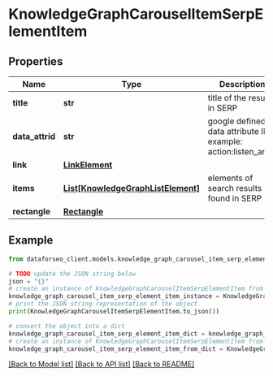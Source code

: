 # KnowledgeGraphCarouselItemSerpElementItem


## Properties

Name | Type | Description | Notes
------------ | ------------- | ------------- | -------------
**title** | **str** | title of the result in SERP | [optional] 
**data_attrid** | **str** | google defined data attribute ID example: action:listen_artist | [optional] 
**link** | [**LinkElement**](LinkElement.md) |  | [optional] 
**items** | [**List[KnowledgeGraphListElement]**](KnowledgeGraphListElement.md) | elements of search results found in SERP | [optional] 
**rectangle** | [**Rectangle**](Rectangle.md) |  | [optional] 

## Example

```python
from dataforseo_client.models.knowledge_graph_carousel_item_serp_element_item import KnowledgeGraphCarouselItemSerpElementItem

# TODO update the JSON string below
json = "{}"
# create an instance of KnowledgeGraphCarouselItemSerpElementItem from a JSON string
knowledge_graph_carousel_item_serp_element_item_instance = KnowledgeGraphCarouselItemSerpElementItem.from_json(json)
# print the JSON string representation of the object
print(KnowledgeGraphCarouselItemSerpElementItem.to_json())

# convert the object into a dict
knowledge_graph_carousel_item_serp_element_item_dict = knowledge_graph_carousel_item_serp_element_item_instance.to_dict()
# create an instance of KnowledgeGraphCarouselItemSerpElementItem from a dict
knowledge_graph_carousel_item_serp_element_item_from_dict = KnowledgeGraphCarouselItemSerpElementItem.from_dict(knowledge_graph_carousel_item_serp_element_item_dict)
```
[[Back to Model list]](../README.md#documentation-for-models) [[Back to API list]](../README.md#documentation-for-api-endpoints) [[Back to README]](../README.md)


